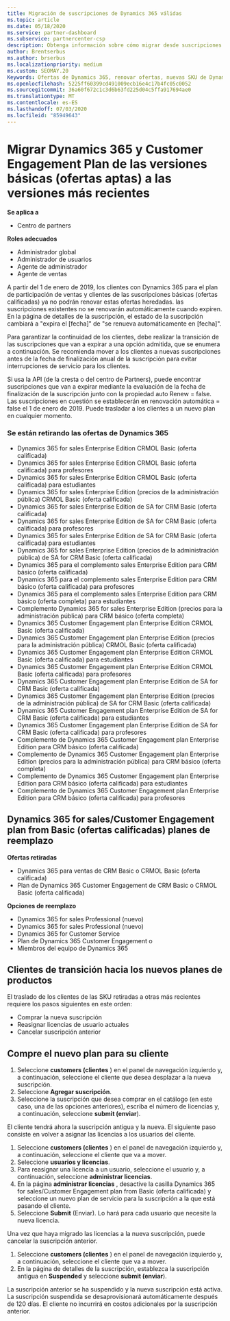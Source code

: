 ```yaml
---
title: Migración de suscripciones de Dynamics 365 válidas
ms.topic: article
ms.date: 05/18/2020
ms.service: partner-dashboard
ms.subservice: partnercenter-csp
description: Obtenga información sobre cómo migrar desde suscripciones básicas de Dynamics 365 a una nueva suscripción antes de que expiren las suscripciones existentes.
author: Brentserbus
ms.author: brserbus
ms.localizationpriority: medium
ms.custom: SEOMAY.20
Keywords: Ofertas de Dynamics 365, renovar ofertas, nuevas SKU de Dynamics 365
ms.openlocfilehash: 5225ff60399cd491009ecb16e4c17b4fc05c0052
ms.sourcegitcommit: 36a60f672c1c3d6b63fd225d04c5ffa917694ae0
ms.translationtype: MT
ms.contentlocale: es-ES
ms.lasthandoff: 07/03/2020
ms.locfileid: "85949643"
---
```

# <a name="migrate-dynamics-365-and-customer-engagement-plan-from-basic-qualified-offers-to-newer-versions"></a>Migrar Dynamics 365 y Customer Engagement Plan de las versiones básicas (ofertas aptas) a las versiones más recientes

**Se aplica a**

-  Centro de partners

**Roles adecuados**
-   Administrador global
-   Administrador de usuarios
-   Agente de administrador
-   Agente de ventas

A partir del 1 de enero de 2019, los clientes con Dynamics 365 para el plan de participación de ventas y clientes de las suscripciones básicas (ofertas calificadas) ya no podrán renovar estas ofertas heredadas. las suscripciones existentes no se renovarán automáticamente cuando expiren. En la página de detalles de la suscripción, el estado de la suscripción cambiará a "expira el [fecha]" de "se renueva automáticamente en [fecha]". 

Para garantizar la continuidad de los clientes, debe realizar la transición de las suscripciones que van a expirar a una opción admitida, que se enumera a continuación. Se recomienda mover a los clientes a nuevas suscripciones antes de la fecha de finalización anual de la suscripción para evitar interrupciones de servicio para los clientes.

Si usa la API (de la cresta o del centro de Partners), puede encontrar suscripciones que van a expirar mediante la evaluación de la fecha de finalización de la suscripción junto con la propiedad auto Renew = false. Las suscripciones en cuestión se establecerán en renovación automática = false el 1 de enero de 2019. Puede trasladar a los clientes a un nuevo plan en cualquier momento. 

### <a name="the-dynamics-365-offers-being-retired"></a>Se están retirando las ofertas de Dynamics 365

- Dynamics 365 for sales Enterprise Edition CRMOL Basic (oferta calificada)
- Dynamics 365 for sales Enterprise Edition CRMOL Basic (oferta calificada) para profesores
- Dynamics 365 for sales Enterprise Edition CRMOL Basic (oferta calificada) para estudiantes
- Dynamics 365 for sales Enterprise Edition (precios de la administración pública) CRMOL Basic (oferta calificada)
- Dynamics 365 for sales Enterprise Edition de SA for CRM Basic (oferta calificada)
- Dynamics 365 for sales Enterprise Edition de SA for CRM Basic (oferta calificada) para profesores
- Dynamics 365 for sales Enterprise Edition de SA for CRM Basic (oferta calificada) para estudiantes
- Dynamics 365 for sales Enterprise Edition (precios de la administración pública) de SA for CRM Basic (oferta calificada)
- Dynamics 365 para el complemento sales Enterprise Edition para CRM básico (oferta calificada)
- Dynamics 365 para el complemento sales Enterprise Edition para CRM básico (oferta calificada) para profesores
- Dynamics 365 para el complemento sales Enterprise Edition para CRM básico (oferta completa) para estudiantes
- Complemento Dynamics 365 for sales Enterprise Edition (precios para la administración pública) para CRM básico (oferta completa)
- Dynamics 365 Customer Engagement plan Enterprise Edition CRMOL Basic (oferta calificada)
- Dynamics 365 Customer Engagement plan Enterprise Edition (precios para la administración pública) CRMOL Basic (oferta calificada)
- Dynamics 365 Customer Engagement plan Enterprise Edition CRMOL Basic (oferta calificada) para estudiantes
- Dynamics 365 Customer Engagement plan Enterprise Edition CRMOL Basic (oferta calificada) para profesores
- Dynamics 365 Customer Engagement plan Enterprise Edition de SA for CRM Basic (oferta calificada)
- Dynamics 365 Customer Engagement plan Enterprise Edition (precios de la administración pública) de SA for CRM Basic (oferta calificada)
- Dynamics 365 Customer Engagement plan Enterprise Edition de SA for CRM Basic (oferta calificada) para estudiantes
- Dynamics 365 Customer Engagement plan Enterprise Edition de SA for CRM Basic (oferta calificada) para profesores
- Complemento de Dynamics 365 Customer Engagement plan Enterprise Edition para CRM básico (oferta calificada)
- Complemento de Dynamics 365 Customer Engagement plan Enterprise Edition (precios para la administración pública) para CRM básico (oferta completa)
- Complemento de Dynamics 365 Customer Engagement plan Enterprise Edition para CRM básico (oferta calificada) para estudiantes
- Complemento de Dynamics 365 Customer Engagement plan Enterprise Edition para CRM básico (oferta calificada) para profesores



## <a name="dynamics-365-for-sales-customer-engagement-plan-from-basic-qualified-offers-replacement-plans"></a>Dynamics 365 for sales/Customer Engagement plan from Basic (ofertas calificadas) planes de reemplazo

**Ofertas retiradas**   

- Dynamics 365 para ventas de CRM Basic o CRMOL Basic (oferta calificada)
- Plan de Dynamics 365 Customer Engagement de CRM Basic o CRMOL Basic (oferta calificada)

**Opciones de reemplazo**
- Dynamics 365 for sales Professional (nuevo)
- Dynamics 365 for sales Professional (nuevo)
- Dynamics 365 for Customer Service
- Plan de Dynamics 365 Customer Engagement o
- Miembros del equipo de Dynamics 365



## <a name="transition-customers-to-new-product-plans"></a>Clientes de transición hacia los nuevos planes de productos

El traslado de los clientes de las SKU retiradas a otras más recientes requiere los pasos siguientes en este orden:

- Comprar la nueva suscripción
- Reasignar licencias de usuario actuales
- Cancelar suscripción anterior

## <a name="purchase-the-new-plan-for-your-customer"></a>Compre el nuevo plan para su cliente

1. Seleccione **customers (clientes** ) en el panel de navegación izquierdo y, a continuación, seleccione el cliente que desea desplazar a la nueva suscripción.
2. Seleccione **Agregar suscripción**.
3. Seleccione la suscripción que desea comprar en el catálogo (en este caso, una de las opciones anteriores), escriba el número de licencias y, a continuación, seleccione **submit (enviar**). 

El cliente tendrá ahora la suscripción antigua y la nueva. El siguiente paso consiste en volver a asignar las licencias a los usuarios del cliente.

1. Seleccione **customers (clientes** ) en el panel de navegación izquierdo y, a continuación, seleccione el cliente que va a mover.
2. Seleccione **usuarios y licencias**.
3. Para reasignar una licencia a un usuario, seleccione el usuario y, a continuación, seleccione **administrar licencias**. 
4. En la página **administrar licencias** , desactive la casilla Dynamics 365 for sales/Customer Engagement plan from Basic (oferta calificada) y seleccione un nuevo plan de servicio para la suscripción a la que está pasando el cliente. 
5. Seleccione **Submit** (Enviar). Lo hará para cada usuario que necesite la nueva licencia. 

Una vez que haya migrado las licencias a la nueva suscripción, puede cancelar la suscripción anterior. 

1. Seleccione **customers (clientes** ) en el panel de navegación izquierdo y, a continuación, seleccione el cliente que va a mover.
2. En la página de detalles de la suscripción, establezca la suscripción antigua en **Suspended** y seleccione **submit (enviar**).

La suscripción anterior se ha suspendido y la nueva suscripción está activa. La suscripción suspendida se desaprovisionará automáticamente después de 120 días. El cliente no incurrirá en costos adicionales por la suscripción anterior.
 

 



